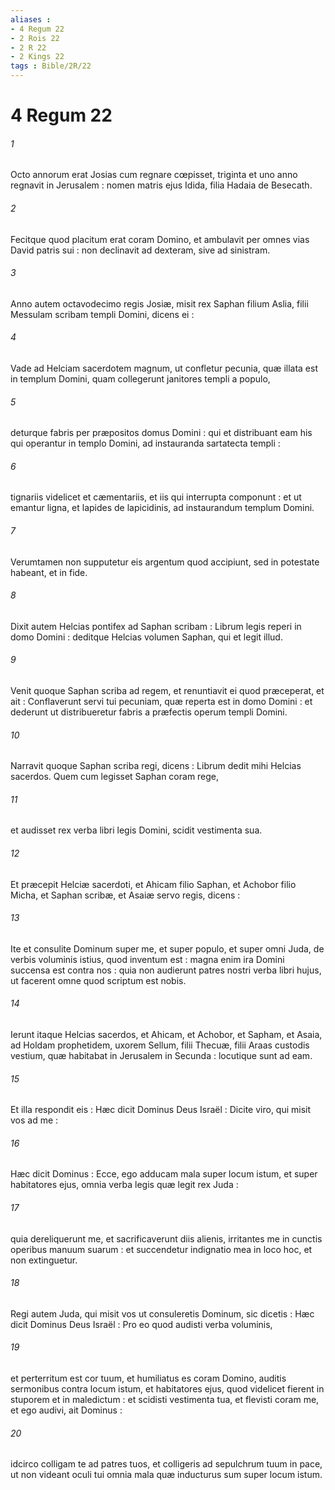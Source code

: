 ```yaml
---
aliases : 
- 4 Regum 22
- 2 Rois 22
- 2 R 22
- 2 Kings 22
tags : Bible/2R/22
---
```


# 4 Regum 22

###### 1
Octo annorum erat Josias cum regnare cœpisset, triginta et uno anno regnavit in Jerusalem : nomen matris ejus Idida, filia Hadaia de Besecath.
###### 2
Fecitque quod placitum erat coram Domino, et ambulavit per omnes vias David patris sui : non declinavit ad dexteram, sive ad sinistram.
###### 3
Anno autem octavodecimo regis Josiæ, misit rex Saphan filium Aslia, filii Messulam scribam templi Domini, dicens ei :
###### 4
Vade ad Helciam sacerdotem magnum, ut confletur pecunia, quæ illata est in templum Domini, quam collegerunt janitores templi a populo,
###### 5
deturque fabris per præpositos domus Domini : qui et distribuant eam his qui operantur in templo Domini, ad instauranda sartatecta templi :
###### 6
tignariis videlicet et cæmentariis, et iis qui interrupta componunt : et ut emantur ligna, et lapides de lapicidinis, ad instaurandum templum Domini.
###### 7
Verumtamen non supputetur eis argentum quod accipiunt, sed in potestate habeant, et in fide.
###### 8
Dixit autem Helcias pontifex ad Saphan scribam : Librum legis reperi in domo Domini : deditque Helcias volumen Saphan, qui et legit illud.
###### 9
Venit quoque Saphan scriba ad regem, et renuntiavit ei quod præceperat, et ait : Conflaverunt servi tui pecuniam, quæ reperta est in domo Domini : et dederunt ut distribueretur fabris a præfectis operum templi Domini.
###### 10
Narravit quoque Saphan scriba regi, dicens : Librum dedit mihi Helcias sacerdos. Quem cum legisset Saphan coram rege,
###### 11
et audisset rex verba libri legis Domini, scidit vestimenta sua.
###### 12
Et præcepit Helciæ sacerdoti, et Ahicam filio Saphan, et Achobor filio Micha, et Saphan scribæ, et Asaiæ servo regis, dicens :
###### 13
Ite et consulite Dominum super me, et super populo, et super omni Juda, de verbis voluminis istius, quod inventum est : magna enim ira Domini succensa est contra nos : quia non audierunt patres nostri verba libri hujus, ut facerent omne quod scriptum est nobis.
###### 14
Ierunt itaque Helcias sacerdos, et Ahicam, et Achobor, et Sapham, et Asaia, ad Holdam prophetidem, uxorem Sellum, filii Thecuæ, filii Araas custodis vestium, quæ habitabat in Jerusalem in Secunda : locutique sunt ad eam.
###### 15
Et illa respondit eis : Hæc dicit Dominus Deus Israël : Dicite viro, qui misit vos ad me :
###### 16
Hæc dicit Dominus : Ecce, ego adducam mala super locum istum, et super habitatores ejus, omnia verba legis quæ legit rex Juda :
###### 17
quia dereliquerunt me, et sacrificaverunt diis alienis, irritantes me in cunctis operibus manuum suarum : et succendetur indignatio mea in loco hoc, et non extinguetur.
###### 18
Regi autem Juda, qui misit vos ut consuleretis Dominum, sic dicetis : Hæc dicit Dominus Deus Israël : Pro eo quod audisti verba voluminis,
###### 19
et perterritum est cor tuum, et humiliatus es coram Domino, auditis sermonibus contra locum istum, et habitatores ejus, quod videlicet fierent in stuporem et in maledictum : et scidisti vestimenta tua, et flevisti coram me, et ego audivi, ait Dominus :
###### 20
idcirco colligam te ad patres tuos, et colligeris ad sepulchrum tuum in pace, ut non videant oculi tui omnia mala quæ inducturus sum super locum istum.

